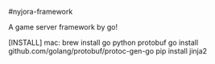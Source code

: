 #nyjora-framework

A game server framework by go!

[INSTALL]
mac:
	brew install go python protobuf
	go install github.com/golang/protobuf/protoc-gen-go
	pip install jinja2
